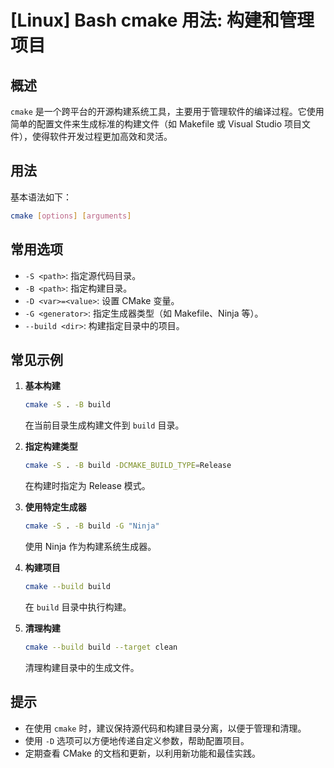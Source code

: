 # [Linux] Bash cmake 用法: 构建和管理项目

## 概述
`cmake` 是一个跨平台的开源构建系统工具，主要用于管理软件的编译过程。它使用简单的配置文件来生成标准的构建文件（如 Makefile 或 Visual Studio 项目文件），使得软件开发过程更加高效和灵活。

## 用法
基本语法如下：
```bash
cmake [options] [arguments]
```

## 常用选项
- `-S <path>`: 指定源代码目录。
- `-B <path>`: 指定构建目录。
- `-D <var>=<value>`: 设置 CMake 变量。
- `-G <generator>`: 指定生成器类型（如 Makefile、Ninja 等）。
- `--build <dir>`: 构建指定目录中的项目。

## 常见示例
1. **基本构建**
   ```bash
   cmake -S . -B build
   ```
   在当前目录生成构建文件到 `build` 目录。

2. **指定构建类型**
   ```bash
   cmake -S . -B build -DCMAKE_BUILD_TYPE=Release
   ```
   在构建时指定为 Release 模式。

3. **使用特定生成器**
   ```bash
   cmake -S . -B build -G "Ninja"
   ```
   使用 Ninja 作为构建系统生成器。

4. **构建项目**
   ```bash
   cmake --build build
   ```
   在 `build` 目录中执行构建。

5. **清理构建**
   ```bash
   cmake --build build --target clean
   ```
   清理构建目录中的生成文件。

## 提示
- 在使用 `cmake` 时，建议保持源代码和构建目录分离，以便于管理和清理。
- 使用 `-D` 选项可以方便地传递自定义参数，帮助配置项目。
- 定期查看 CMake 的文档和更新，以利用新功能和最佳实践。